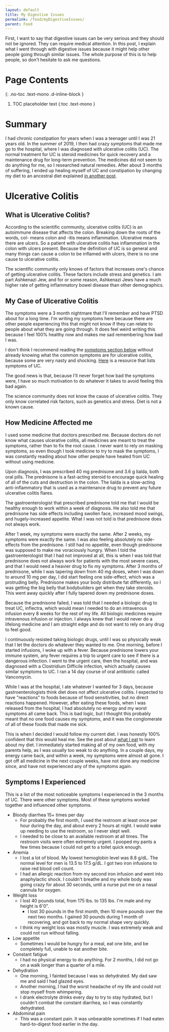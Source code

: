 ```yaml
---
layout: default
title: My Digestive Issues
permalink: /food/myDigestiveIssues/
parent: Food
---
```


First, I want to say that digestive issues can be very serious and they should not be ignored. They can require medical attention. In this post, I explain what I went through with digestive issues because it might help other people going through similar issues. The whole purpose of this is to help people, so don't hesitate to ask me questions.

# Page Contents
{: .no-toc .text-mono .d-inline-block }

1. TOC placeholder text
{:toc .text-mono }


# Summary

I had chronic constipation for years when I was a teenager until I was 21 years old. In the summer of 2019, I then had crazy symptoms that made me go to the hospital, where I was diagnosed with ulcerative colitis (UC). The normal treatment for UC is steroid medicines for quick recovery and a maintenance drug for long-term prevention. The medicines did not seem to do anything for me, so I researched natural remedies. After about 3 months of suffering, I ended up healing myself of UC and constipation by changing my diet to an ancestral diet explained [in another post](/food/whatIEat).

# Ulcerative Colitis

## What is Ulcerative Colitis?

According to the scientific community, ulcerative colitis (UC) is an autoimmune disease that affects the colon. Breaking down the roots of the words, col- means colon and -itis means inflammation. Ulcerative means there are ulcers. So a patient with ulcerative colitis has inflammation in the colon with ulcers present. Because the definition of UC is so general and many things can cause a colon to be inflamed with ulcers, there is no one cause to ulcerative colitis.

The scientific community only knows of factors that increases one's chance of getting ulcerative colitis. These factors include stress and genetics. I am part Ashkenazi Jew, and for or some reason, Ashkenazi Jews have a much higher rate of getting inflammatory bowel disease than other demographics.


## My Case of Ulcerative Colitis

The symptoms were a 3 month nightmare that I'll remember and have PTSD about for a long time. I'm writing my symptoms here because there are other people experiencing this that might not know if they can relate to people about what they are going through. It does feel weird writing this because I feel 100% healthy now and makes me sad remembering how bad I was.

I don't think I recommend reading the [symptoms section below](#symptoms-i-experienced) without already knowing what the common symptoms are for ulcerative colitis, because some are very nasty and shocking. [Here](https://www.crohnscolitisfoundation.org/what-is-ulcerative-colitis/symptoms) is a resource that lists symptoms of UC.

The good news is that, because I'll never forget how bad the symptoms were, I have so much motivation to do whatever it takes to avoid feeling this bad again.

The science community does not know the cause of ulcerative colitis. They only know correlated risk factors, such as genetics and stress. Diet is not a known cause.

## How Medicine Affected me

I used some medicine that doctors prescribed me. Because doctors do not know what causes ulcerative colitis, all medicines are meant to treat the symptoms, rather than to fix the root cause. I never want to rely on masking symptoms, so even though I took medicine to try to mask the symptoms, I was constantly reading about how other people have healed from UC without using medicine.

Upon diagnosis, I was prescribed 40 mg prednisone and 3.6 g lialda, both oral pills. The prednisone is a fast-acting steroid to encourage quick healing of all of the cuts and destruction in the colon. The lialda is a slow-acting anti-inflammatory that is used as a maintenance drug to prevent any future ulcerative colitis flares.

The gastroenterologist that prescribed prednisone told me that I would be healthy enough to work within a week of diagnosis. He also told me that prednisone has side effects including swollen face, increased mood swings, and hugely-increased appetite. What I was not told is that prednisone does not always work.

After 1 week, my symptoms were exactly the same. After 2 weeks, my symptoms were exactly the same. I was also feeling absolutely no side-effects from the prednisone. I still had no appetite, even though prednisone was supposed to make me voraciously hungry. When I told the gastroenterologist that I had not improved at all, this is when I was told that prednisone does not always work for patients with the most severe cases, and that I would need a heavier drug to fix my symptoms. After 3 months of prednisone, while I was tapering down from 40 mg doses, when I was down to around 10  mg per day, I did start feeling one side-effect, which was a protruding belly. Prednisone makes your body distribute fat differently, so I was getting the big belly that bodybuilders get when they take steroids. This went away quickly after I fully tapered down my prednisone doses.

Because the prednisone failed, I was told that I needed a biologic drug to treat UC, inflectra, which would mean I needed to do an intravenous infusion every 8 weeks for the rest of my life. All biologic medicines require intravenous infusion or injection. I always knew that I would never do a lifelong medicine and I am straight edge and do not want to rely on any drug to feel good.

I continuously resisted taking biologic drugs, until I was so physically weak that I let the doctors do whatever they wanted to me. One morning, before I started infusions, I woke up with a fever. Because prednisone lowers your immune system, any fever requires a trip to urgent care to see if there is a dangerous infection. I went to the urgent care, then the hospital, and was diagnosed with a Clostridium Difficile infection, which actually causes similar symptoms to UC. I ran a 14 day course of oral antibiotic called Vancomycin.

While I was at the hospital, I ate whatever I wanted for 3 days, because gastroenterologists think diet does not affect ulcerative colitis. I expected to have "reactions" to foods because of food sensitivities, but no direct reactions happened. However, after eating these foods, when I was released from the hospital, I had absolutely no energy and my worst symptoms all came back. This is bad logic, but I thought this probably meant that no one food causes my symptoms, and it was the conglomerate of all of these foods that made me sick.

This is when I decided I would follow my current diet. I was honestly 100% confident that this would heal me. See the post about [what I eat](/food/whatIEat) to learn about my diet. I immediately started making all of my own food, with my parents help, as I was usually too weak to do anything. In a couple days, my energy came back, and within a week, my symptoms were almost all gone. I got off all medicine in the next couple weeks, have not done any medicine since, and have not experienced any of the symptoms again.

## Symptoms I Experienced

This is a list of the most noticeable symptoms I experienced in the 3 months of UC. There were other symptoms. Most of these symptoms worked together and influenced other symptoms.

* Bloody diarrhea 15+ times per day
	* For probably the first month, I used the restroom at least once per hour during the day, and about every 2 hours at night. I would wake up needing to use the restroom, so I never slept well.
	* I needed to be close to an available restroom at all times. The restroom visits were often extremely urgent. I pooped my pants a few times because I could not get to a toilet quick enough. 
* Anemia
	* I lost a lot of blood. My lowest hemoglobin level was 8.8 g/dL. The normal level for men is 13.5 to 17.5 g/dL. I got two iron infusions to raise red blood cell count.
	* I had an allergic reaction from my second iron infusion and went into anaphylactic shock. I couldn't breathe and my whole body was going crazy for about 30 seconds, until a nurse put me on a nasal cannula for oxygen.
* Weight loss
	* I lost 40 pounds total, from 175 lbs. to 135 lbs. I'm male and my height is 6'0".
		* I lost 30 pounds in the first month, then 10 more pounds over the next two months. I gained 30 pounds during 1 month of recovering, and got back to my normal shape very quickly.
	* I think my weight loss was mostly muscle. I was extremely weak and could not run without falling.
* Low appetite
	* Sometimes I would be hungry for a meal, eat one bite, and be completely full, unable to eat another bite.
* Constant fatigue
	* I had no physical energy to do anything. For 2 months, I did not go on a walk longer than a quarter of a mile.
* Dehydration
	* One morning, I fainted because I was so dehydrated. My dad saw me and said I had glazed eyes.
	* Another morning, I had the worst headache of my life and could not stop myself from whimpering.
	* I drank electrolyte drinks every day to try to stay hydrated, but I couldn't combat the constant diarrhea, so I was constantly dehydrated.
* Abdominal pain
	* This was a constant pain. It was unbearable sometimes if I had eaten hard-to-digest food earlier in the day.
